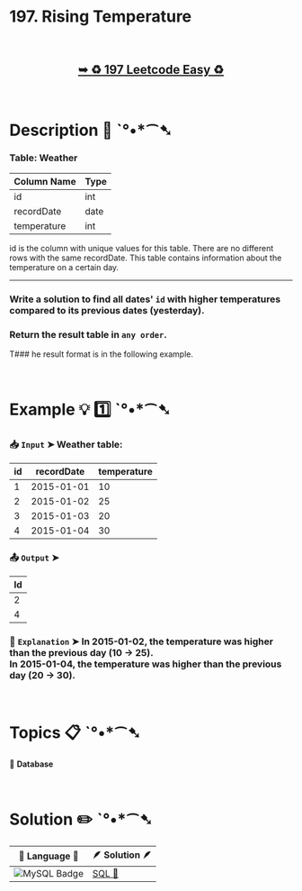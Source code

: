 # 197. Rising Temperature

</br>

<h2 align="center"> 

<a href="https://leetcode.com/problems/rising-temperature/description/?envType=study-plan-v2&envId=top-sql-50"><strong>➥ ♻️ 197 Leetcode Easy ♻️ </strong></a>
</h2>

</br>

# Description 📜 ˋ°•*⁀➷

### Table: Weather

| Column Name   | Type    |
|---------------|---------|
| id            | int     |
| recordDate    | date    |
| temperature   | int     |

id is the column with unique values for this table.
There are no different rows with the same recordDate.
This table contains information about the temperature on a certain day.

---

### Write a solution to find all dates' `id` with higher temperatures compared to its previous dates (yesterday).

### Return the result table in `any order`.

T### he result format is in the following example.

</br>

# Example 💡 1️⃣ ˋ°•*⁀➷

  ### 📥 `Input`  ➤ Weather table:

| id | recordDate | temperature |
| -- | ---------- | ----------- |
| 1  | 2015-01-01 | 10          |
| 2  | 2015-01-02 | 25          |
| 3  | 2015-01-03 | 20          |
| 4  | 2015-01-04 | 30          |

  ### 📤 `Output`  ➤

| Id |
| -- |
| 2  |
| 4  |

  ### 🔦 `Explanation`  ➤ In 2015-01-02, the temperature was higher than the previous day (10 -> 25).</br> In 2015-01-04, the temperature was higher than the previous day (20 -> 30).

</br>

# Topics 📋 ˋ°•*⁀➷

🔸 **Database**  </br>

</br>

# Solution ✏️ ˋ°•*⁀➷

| 📒 Language 📒  | 🪶 Solution 🪶 |
| ------------- | ------------- |
|  ![MySQL Badge](https://img.shields.io/badge/MySQL-4479A1?logo=mysql&logoColor=fff&style=for-the-badge)  | [SQL 🕍](https://github.com/Prakhar-002/LEETCODE/blob/main/%F0%9F%93%9A%20Study%20%F0%9F%8E%A7%20Plan%20%F0%9F%91%A8%F0%9F%8F%BB%E2%80%8D%F0%9F%92%BB/%F0%9F%93%A6%20SQL%2050%20-%20%F0%9F%8C%BD%20Crack%20SQL%20Interview/%F0%9F%94%AC%20Examine%20Thoroughly%20%F0%9F%A7%AC/02%20Basic%20Joins/Day%20%E2%9E%BA%2009%20%F0%9F%8C%BD%20197.%20Rising%20Temperature/%F0%9F%95%8D%20SQL%20-%20197.%20Rising%20Temperature.sql) |